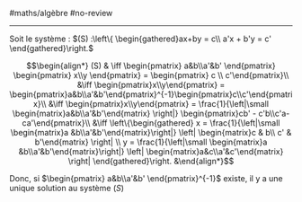 #maths/algèbre #no-review 

---

Soit le système :
$(S) :\left\{ \begin{gathered}ax+by = c\\ a'x + b'y = c' \end{gathered}\right.$

$$\begin{align*}
(S) & \iff \begin{pmatrix} a&b\\a'&b' \end{pmatrix} \begin{pmatrix} x\\y \end{pmatrix} = \begin{pmatrix} c \\ c'\end{pmatrix}\\
&\iff \begin{pmatrix}x\\y\end{pmatrix} = \begin{pmatrix}a&b\\a'&b'\end{pmatrix}^{-1}\begin{pmatrix}c\\c'\end{pmatrix}\\
&\iff \begin{pmatrix}x\\y\end{pmatrix} = \frac{1}{\left|\small \begin{matrix}a&b\\a'&b'\end{matrix} \right|} \begin{pmatrix}cb' - c'b\\c'a-ca'\end{pmatrix}\\
&\iff \left\{\begin{gathered}
x = \frac{1}{\left|\small \begin{matrix}a &b\\a'&b'\end{matrix}\right|} \left| \begin{matrix}c & b\\ c' & b'\end{matrix} \right| \\
y = \frac{1}{\left|\small \begin{matrix}a &b\\a'&b'\end{matrix}\right|} \left| \begin{matrix}a&c\\a'&c'\end{matrix} \right| 
 \end{gathered}\right.
&\end{align*}$$

Donc, si $\begin{pmatrix} a&b\\a'&b' \end{pmatrix}^{-1}$ existe, il y a une unique solution au système $(S)$
